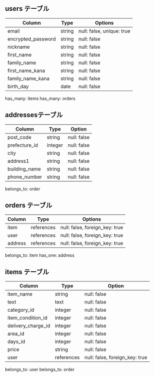 ## users テーブル

| Column                  | Type    | Options                   |
| ----------------------- | ------- | ------------------------- |
| email                   | string  | null: false, unique: true |
| encrypted_password      | string  | null: false               |
| nickname                | string  | null: false               |
| first_name              | string  | null: false               |
| family_name             | string  | null: false               |
| first_name_kana         | string  | null: false               |
| family_name_kana        | string  | null: false               |
| birth_day               | date    | null: false               |

has_many: items
has_many: orders

## addressesテーブル

| Column        | Type       | Option                         |
| ------------- | ---------- | ------------------------------ |
| post_code     | string     | null: false                    |
| prefecture_id | integer    | null: false                    |
| city          | string     | null: false                    |
| address1      | string     | null: false                    |
| building_name | string     | null: false                    |
| phone_number  | string     | null: false                    |

belongs_to: order

## orders テーブル

| Column  | Type       | Options                        |
| ------- | ---------- | ------------------------------ |
| item    | references | null: false, foreign_key: true |
| user    | references | null: false, foreign_key: true |
| address | references | null: false, foreign_key: true |

belongs_to: item
has_one: address

## items テーブル

| Column             | Type       | Option
| ------------------ | ---------- | ------------------------------ |
| item_name          | string     | null: false                    |
| text               | text       | null: false                    |
| category_id        | integer    | null: false                    |
| item_condition_id  | integer    | null: false                    |
| delivery_charge_id | integer    | null: false                    |
| area_id            | integer    | null: false                    |
| days_id            | integer    | null: false                    |
| price              | string     | null: false                    |
| user               | references | null: false, foreign_key: true |

belongs_to: user
belongs_to: order